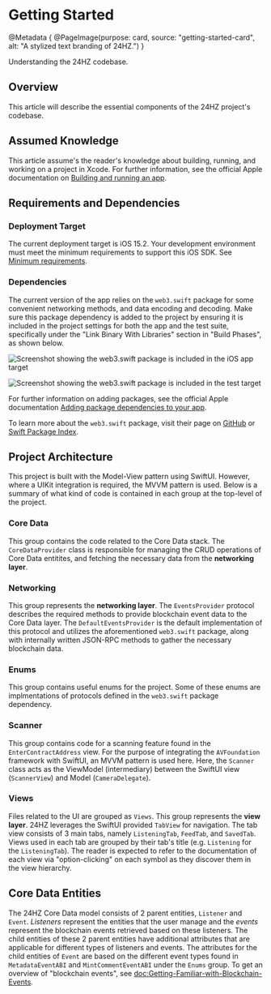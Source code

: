 # Getting Started

@Metadata {
    @PageImage(purpose: card, source: "getting-started-card", alt: "A stylized text branding of 24HZ.")
}

Understanding the 24HZ codebase.

## Overview

This article will describe the essential components of the 24HZ project's codebase.

## Assumed Knowledge

This article assume's the reader's knowledge about building, running, and working on a project in Xcode. For further information, see the official Apple documentation on [Building and running an app](https://developer.apple.com/documentation/xcode/building-and-running-an-app).

## Requirements and Dependencies

### Deployment Target

The current deployment target is iOS 15.2. Your development environment must meet the minimum requirements to support this iOS SDK. See [Minimum requirements](https://developer.apple.com/support/xcode#minimum-requirements).

### Dependencies

The current version of the app relies on the `web3.swift` package for some convenient networking methods, and data encoding and decoding. Make sure this package dependency is added to the project by ensuring it is included in the project settings for both the app and the test suite, specifically under the "Link Binary With Libraries" section in "Build Phases", as shown below.

![Screenshot showing the web3.swift package is included in the iOS app target](web3-package-app.png)

![Screenshot showing the web3.swift package is included in the test target](web3-package-test-suite.png)

For further information on adding packages, see the official Apple documentation [Adding package dependencies to your app](https://developer.apple.com/documentation/xcode/adding-package-dependencies-to-your-app).

To learn more about the `web3.swift` package, visit their page on [GitHub](https://github.com/argentlabs/web3.swift) or 
[Swift Package Index](https://swiftpackageindex.com/argentlabs/web3.swift).

## Project Architecture

This project is built with the Model-View pattern using SwiftUI. However, where a UIKit integration is required, the MVVM pattern is used. Below is a summary of what kind of code is contained in each group at the top-level of the project.

### Core Data

This group contains the code related to the Core Data stack. The ``CoreDataProvider`` class is responsible for managing the CRUD operations of Core Data entitites, and fetching the necessary data from the **networking layer**.

### Networking

This group represents the **networking layer**. The ``EventsProvider`` protocol describes the required methods to provide blockchain event data to the Core Data layer. The ``DefaultEventsProvider`` is the default implementation of this protocol and utilizes the aforementioned `web3.swift` package, along with internally written JSON-RPC methods to gather the necessary blockchain data.

### Enums

This group contains useful enums for the project. Some of these enums are implmentations of protocols defined in the `web3.swift` package dependency.

### Scanner

This group contains code for a scanning feature found in the ``EnterContractAddress`` view. For the purpose of integrating the `AVFoundation` framework with SwiftUI, an MVVM pattern is used here. Here, the `Scanner` class acts as the ViewModel (intermediary) between the SwiftUI view (``ScannerView``) and Model (``CameraDelegate``).

### Views

Files related to the UI are grouped as `Views`. This group represents the **view layer**. 24HZ leverages the SwiftUI provided `TabView` for navigation. The tab view consists of 3 main tabs, namely ``ListeningTab``, ``FeedTab``, and ``SavedTab``. Views used in each tab are grouped by their tab's title (e.g. `Listening` for the ``ListeningTab``). The reader is expected to refer to the documentation of each view via "option-clicking" on each symbol as they discover them in the view hierarchy.

## Core Data Entities

The 24HZ Core Data model consists of 2 parent entities, ``Listener`` and ``Event``. _Listeners_ represent the entities that the user manage and the _events_ represent the blockchain events retrieved based on these listeners. The child entities of these 2 parent entities have additional attributes that are applicable for different types of listeners and events. The attributes for the child entities of ``Event`` are based on the different event types found in ``MetadataEventABI`` and ``MintCommentEventABI`` under the `Enums` group. To get an overview of "blockchain events", see <doc:Getting-Familiar-with-Blockchain-Events>.
